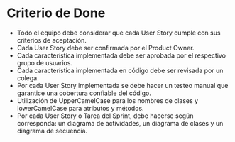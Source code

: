 # Criterio de Done
+ Todo el equipo debe considerar que cada User Story cumple con sus criterios de aceptación.
+ Cada User Story debe ser confirmada por el Product Owner.
+ Cada característica implementada debe ser aprobada por el respectivo grupo de usuarios.
+ Cada característica implementada en código debe ser revisada por un colega.
+ Por cada User Story implementada se debe hacer un testeo manual que garantice una cobertura confiable del código.
+ Utilización de UpperCamelCase para los nombres de clases y lowerCamelCase para atributos y métodos.
+ Por cada User Story o Tarea del Sprint, debe hacerse según corresponda: un diagrama de actividades, un diagrama de clases y un diagrama de secuencia.